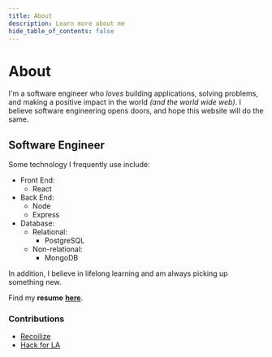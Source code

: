 ```yaml
---
title: About
description: Learn more about me
hide_table_of_contents: false
---
```


# About

I'm a software engineer who _loves_ building applications, solving problems, and making a positive impact in the world _(and the world wide web)_. I believe software engineering opens doors, and hope this website will do the same.

## Software Engineer

Some technology I frequently use include:
- Front End:
  - React
- Back End: 
  - Node
  - Express
- Database:
  - Relational: 
    - PostgreSQL
  - Non-relational: 
    - MongoDB

In addition, I believe in lifelong learning and am always picking up something new.

Find my **resume** **[here](../../static/pdf/joeyma_resume_2022.pdf)**.

### Contributions

- [Recoilize](https://www.recoilize.io/)
- [Hack for LA](https://www.hackforla.org/)

<!-- ## Personal

### Background

I was born in Taiwan, migrated to Southern California ever since I was 14.

### Education

Having attended UC San Diego and studied **ICAM** (Interdisciplinary Computing & the Arts Major - with an emphasis in Music), I was introduced to programming as an artist, and have always enjoyed the artistic side of things.

> Everything has its beauty, but not everyone sees it.

– _Andy Warhol_ -->

<!-- ### Certifications

> You can do anything you set your mind to.

― _Benjamin Franklin_

Before I decided to pursue software engineering, I have obtained a few certifications as required by the job. So... here's to documenting my past.

#### Past

CA Real Estate Salesperson ([2021-2025](https://www2.dre.ca.gov/PublicASP/pplinfo.asp?License_id=02135288))  
FINRA SIE, Series 6, Series 63 (2016 - 2021)  
Life-Only Insurance Agent (2016 - 2022)   -->

<!-- ### Favorite Quotes

> There is, however, hope for any person who wants to remain an individual. He can assert himself and refuse to conform. He'll be on his own, that's true, but while he will not have the security enjoyed by those who do conform, there will be no limits to what he may achieve.

> The man who comes up with a means for doing or producing anything better, faster or more economically has his future and his fortune at his fingertips.

― _J. Paul Getty_

> No man chooses evil because it is evil; he only mistakes it for happiness, the good he seeks.

― _Mary Shelley_   -->

<!-- ### Interests -->

<!-- ### Aspirations -->

<!-- #### Addressing homelessness at scale -->

<!-- #### Building a sustainable lifestyle / ecosystem -->